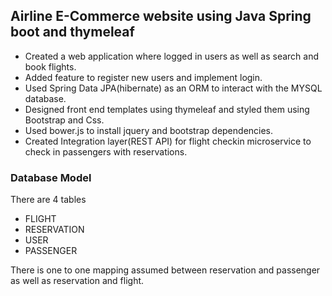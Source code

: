 ## Airline E-Commerce website using Java Spring boot and thymeleaf

- Created a web application where logged in users as well as search and book flights.
- Added feature to register new users and implement login.
- Used Spring Data JPA(hibernate) as an ORM to interact with the MYSQL database.
- Designed front end templates using thymeleaf and styled them using Bootstrap and Css.
- Used bower.js to install jquery and bootstrap dependencies.
- Created Integration layer(REST API) for flight checkin microservice to check in passengers
with reservations. 

### Database Model

There are 4 tables

- FLIGHT
- RESERVATION
- USER
- PASSENGER

There is one to one mapping assumed between reservation and passenger as well as reservation
and flight.